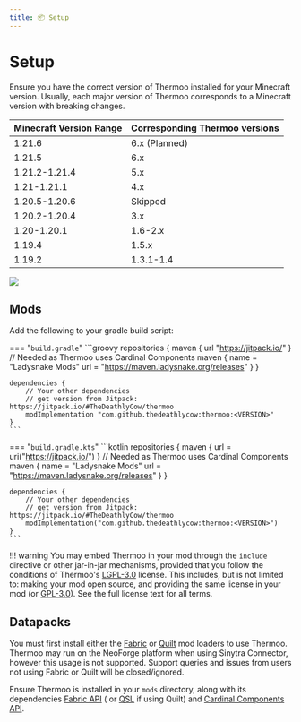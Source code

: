 ```yaml
---
title: 📦 Setup
---
```

# Setup

Ensure you have the correct version of Thermoo installed for your Minecraft version. Usually, each major version of
Thermoo corresponds to a Minecraft version with breaking changes.

| Minecraft Version Range | Corresponding Thermoo versions |
| ----------------------- | ------------------------------ |
| 1.21.6                  | 6.x (Planned)                  |
| 1.21.5                  | 6.x                            |
| 1.21.2-1.21.4           | 5.x                            |
| 1.21-1.21.1             | 4.x                            |
| 1.20.5-1.20.6           | Skipped                        |
| 1.20.2-1.20.4           | 3.x                            |
| 1.20-1.20.1             | 1.6-2.x                        |
| 1.19.4                  | 1.5.x                          |
| 1.19.2                  | 1.3.1-1.4                      |

[![](https://jitpack.io/v/TheDeathlyCow/thermoo.svg)](https://jitpack.io/#TheDeathlyCow/thermoo)

## Mods

Add the following to your gradle build script:

=== "`build.gradle`"
    ```groovy
    repositories {
        maven {
            url "https://jitpack.io/"
        }
    // Needed as Thermoo uses Cardinal Components
        maven {
            name = "Ladysnake Mods"
            url = "https://maven.ladysnake.org/releases"
        }
    }
    
    dependencies {
        // Your other dependencies
        // get version from Jitpack: https://jitpack.io/#TheDeathlyCow/thermoo
        modImplementation "com.github.thedeathlycow:thermoo:<VERSION>"
    }
    ```

=== "`build.gradle.kts`"
    ```kotlin
    repositories {
        maven {
            url = uri("https://jitpack.io/")
        }
        // Needed as Thermoo uses Cardinal Components
        maven {
            name = "Ladysnake Mods"
            url = "https://maven.ladysnake.org/releases"
        }
    }
    
    dependencies {
        // Your other dependencies
        // get version from Jitpack: https://jitpack.io/#TheDeathlyCow/thermoo
        modImplementation("com.github.thedeathlycow:thermoo:<VERSION>")
    }
    ```

!!! warning
    You may embed Thermoo in your mod through the `include` directive or other jar-in-jar mechanisms, provided that you follow the conditions of Thermoo's [LGPL-3.0](https://github.com/TheDeathlyCow/thermoo/blob/HEAD/LICENSE) license. This includes, but is not limited to: making your mod open source, and providing the same license in your mod (or [GPL-3.0](https://www.gnu.org/licenses/gpl-3.0.en.html)). See the full license text for all terms.

## Datapacks

You must first install either the [Fabric](https://fabricmc.net/) or [Quilt](https://quiltmc.org/) mod loaders to use
Thermoo. Thermoo may run on the NeoForge platform when using Sinytra Connector, however this usage is not supported.
Support queries and issues from users not using Fabric or Quilt will be closed/ignored.

Ensure Thermoo is installed in your `mods` directory, along with its
dependencies [Fabric API](https://github.com/FabricMC/fabric) (
or [QSL](https://github.com/QuiltMC/quilt-standard-libraries/) if using Quilt)
and [Cardinal Components API](https://github.com/Ladysnake/Cardinal-Components-API).